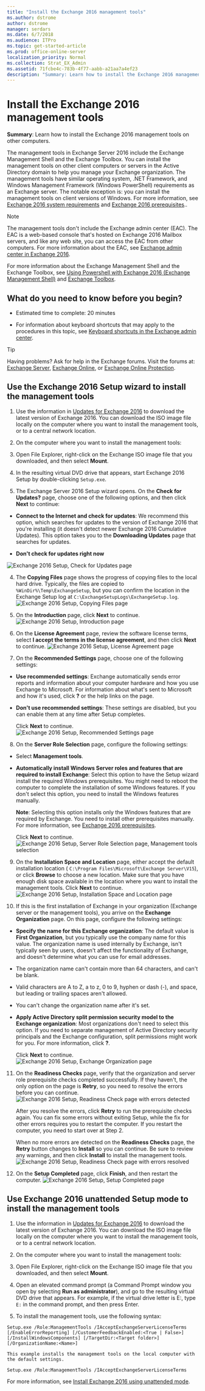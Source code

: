 ```yaml
---
title: "Install the Exchange 2016 management tools"
ms.author: dstrome
author: dstrome
manager: serdars
ms.date: 6/7/2018
ms.audience: ITPro
ms.topic: get-started-article
ms.prod: office-online-server
localization_priority: Normal
ms.collection: Strat_EX_Admin
ms.assetid: 71fcbe4c-783b-4f77-aabb-a21aa7a4ef23
description: "Summary: Learn how to install the Exchange 2016 management tools on other computers."
---
```


# Install the Exchange 2016 management tools

 **Summary**: Learn how to install the Exchange 2016 management tools on other computers.
  
The management tools in Exchange Server 2016 include the Exchange Management Shell and the Exchange Toolbox. You can install the management tools on other client computers or servers in the Active Directory domain to help you manage your Exchange organization. The management tools have similar operating system, .NET Framework, and Windows Management Framework (Windows PowerShell) requirements as an Exchange server. The notable exception is: you can install the management tools on client versions of Windows. For more information, see [Exchange 2016 system requirements](../../plan-and-deploy/system-requirements.md) and [Exchange 2016 prerequisites](../../plan-and-deploy/prerequisites.md)..
  
> [!NOTE]
> The management tools don't include the Exchange admin center (EAC). The EAC is a web-based console that's hosted on Exchange 2016 Mailbox servers, and like any web site, you can access the EAC from other computers. For more information about the EAC, see [Exchange admin center in Exchange 2016](../../architecture/client-access/exchange-admin-center.md). 
  
For more information about the Exchange Management Shell and the Exchange Toolbox, see [Using Powershell with Exchange 2016 (Exchange Management Shell)](http://technet.microsoft.com/library/925ad66f-2f05-4269-9923-c353d9c19312.aspx) and [Exchange Toolbox](http://technet.microsoft.com/library/b4a2e942-ea90-4a80-963d-d336cd6411d9.aspx).
  
## What do you need to know before you begin?

- Estimated time to complete: 20 minutes
    
- For information about keyboard shortcuts that may apply to the procedures in this topic, see [Keyboard shortcuts in the Exchange admin center](../../about-documentation/exchange-admin-center-keyboard-shortcuts.md).
    
> [!TIP]
> Having problems? Ask for help in the Exchange forums. Visit the forums at: [Exchange Server](https://go.microsoft.com/fwlink/p/?linkId=60612), [Exchange Online](https://go.microsoft.com/fwlink/p/?linkId=267542), or [Exchange Online Protection](https://go.microsoft.com/fwlink/p/?linkId=285351). 
  
## Use the Exchange 2016 Setup wizard to install the management tools

1. Use the information in [Updates for Exchange 2016](../../new-features/updates.md) to download the latest version of Exchange 2016. You can download the ISO image file locally on the computer where you want to install the management tools, or to a central network location. 
    
2. On the computer where you want to install the management tools:
    
1. Open File Explorer, right-click on the Exchange ISO image file that you downloaded, and then select **Mount**.
    
2. In the resulting virtual DVD drive that appears, start Exchange 2016 Setup by double-clicking  `Setup.exe`.
    
3. The Exchange Server 2016 Setup wizard opens. On the **Check for Updates?** page, choose one of the following options, and then click **Next** to continue: 
    
  - **Connect to the Internet and check for updates**: We recommend this option, which searches for updates to the version of Exchange 2016 that you're installing (it doesn't detect newer Exchange 2016 Cumulative Updates). This option takes you to the **Downloading Updates** page that searches for updates. 
    
  - **Don't check for updates right now**
    
![Exchange 2016 Setup, Check for Updates page](../../media/f0ca225e-b88f-45e9-a8cb-21adaabe984e.png)
  
4. The **Copying Files** page shows the progress of copying files to the local hard drive. Typically, the files are copied to  `%WinDir%\Temp\ExchangeSetup`, but you can confirm the location in the Exchange Setup log at  `C:\ExchangeSetupLogs\ExchangeSetup.log`.
    ![Exchange 2016 Setup, Copying Files page](../../media/78813be2-745d-4a58-8da8-883c43aa2650.png)
  
5. On the **Introduction** page, click **Next** to continue. 
    ![Exchange 2016 Setup, Introduction page](../../media/9f605305-979a-4667-a042-38854677cf0b.png)
  
6. On the **License Agreement** page, review the software license terms, select **I accept the terms in the license agreement**, and then click **Next** to continue. 
    ![Exchange 2016 Setup, License Agreement page](../../media/2bb6bfaa-1b39-4052-9420-a7a053b07d58.png)
  
7. On the **Recommended Settings** page, choose one of the following settings: 
    
  - **Use recommended settings**: Exchange automatically sends error reports and information about your computer hardware and how you use Exchange to Microsoft. For information about what's sent to Microsoft and how it's used, click **?** or the help links on the page. 
    
  - **Don't use recommended settings**: These settings are disabled, but you can enable them at any time after Setup completes.
    
    Click **Next** to continue. 
    ![Exchange 2016 Setup, Recommended Settings page](../../media/26af58f0-52ab-4482-8710-9a7cd2e7a6c3.png)
  
8. On the **Server Role Selection** page, configure the following settings: 
    
  - Select **Management tools**.
    
  - **Automatically install Windows Server roles and features that are required to install Exchange**: Select this option to have the Setup wizard install the required Windows prerequisites. You might need to reboot the computer to complete the installation of some Windows features. If you don't select this option, you need to install the Windows features manually.
    
    **Note**: Selecting this option installs only the Windows features that are required by Exchange. You need to install other prerequisites manually. For more information, see [Exchange 2016 prerequisites](../../plan-and-deploy/prerequisites.md).
    
    Click **Next** to continue. 
    ![Exchange 2016 Setup, Server Role Selection page, Management tools selection](../../media/9675432c-9b46-4f95-841d-1cea632a93a9.png)
  
9. On the **Installation Space and Location** page, either accept the default installation location (  `C:\Program Files\Microsoft\Exchange Server\V15`), or click **Browse** to choose a new location. Make sure that you have enough disk space available in the location where you want to install the management tools. Click **Next** to continue. 
    ![Exchange 2016 Setup, Installation Space and Location page](../../media/7ae7f248-3cdc-4453-9d7d-e99edc300d16.png)
  
10. If this is the first installation of Exchange in your organization (Exchange server or the management tools), you arrive on the **Exchange Organization** page. On this page, configure the following settings: 
    
  - **Specify the name for this Exchange organization**: The default value is **First Organization**, but you typically use the company name for this value. The organization name is used internally by Exchange, isn't typically seen by users, doesn't affect the functionality of Exchange, and doesn't determine what you can use for email addresses.
    
  - The organization name can't contain more than 64 characters, and can't be blank.
    
  - Valid characters are A to Z, a to z, 0 to 9, hyphen or dash (-), and space, but leading or trailing spaces aren't allowed.
    
  - You can't change the organization name after it's set.
    
  - **Apply Active Directory split permission security model to the Exchange organization**: Most organizations don't need to select this option. If you need to separate management of Active Directory security principals and the Exchange configuration, split permissions might work for you. For more information, click **?**.
    
    Click **Next** to continue. 
    ![Exchange 2016 Setup, Exchange Organization page](../../media/acdba072-f4bb-4fb8-acae-c6b43cb32044.png)
  
11. On the **Readiness Checks** page, verify that the organization and server role prerequisite checks completed successfully. If they haven't, the only option on the page is **Retry**, so you need to resolve the errors before you can continue.
    ![Exchange 2016 Setup, Readiness Check page with errors detected](../../media/d4ee435a-a383-4be6-8233-da4cc2a19eea.png)
  
    After you resolve the errors, click **Retry** to run the prerequisite checks again. You can fix some errors without exiting Setup, while the fix for other errors requires you to restart the computer. If you restart the computer, you need to start over at Step 2. 
    
    When no more errors are detected on the **Readiness Checks** page, the **Retry** button changes to **Install** so you can continue. Be sure to review any warnings, and then click **Install** to install the management tools. 
    ![Exchange 2016 Setup, Readiness Check page with errors resolved](../../media/a9aca4d0-19ac-4783-8071-cdd435b1658d.png)
  
12. On the **Setup Completed** page, click **Finish**, and then restart the computer.
    ![Exchange 2016 Setup, Setup Completed page](../../media/6019a9d8-33d8-4ceb-9b4f-63bff3c105dd.png)
  
## Use Exchange 2016 unattended Setup mode to install the management tools

1. Use the information in [Updates for Exchange 2016](../../new-features/updates.md) to download the latest version of Exchange 2016. You can download the ISO image file locally on the computer where you want to install the management tools, or to a central network location. 
    
2. On the computer where you want to install the management tools:
    
1. Open File Explorer, right-click on the Exchange ISO image file that you downloaded, and then select **Mount**.
    
2. Open an elevated command prompt (a Command Prompt window you open by selecting **Run as administrator**), and go to the resulting virtual DVD drive that appears. For example, if the virtual drive letter is E:, type  `E:` in the command prompt, and then press Enter. 
    
3. To install the management tools, use the following syntax:
    
  ```
  Setup.exe /Role:ManagementTools /IAcceptExchangeServerLicenseTerms [/EnableErrorReporting] [/CustomerFeedbackEnabled:<True | False>] [/InstallWindowsComponents] [/TargetDir:<Target folder>] [/OrganizationName:<Name>]
  ```

    This example installs the management tools on the local computer with the default settings.
    
  ```
  Setup.exe /Role:ManagementTools /IAcceptExchangeServerLicenseTerms
  ```

For more information, see [Install Exchange 2016 using unattended mode](../../plan-and-deploy/deploy-new-installations/unattended-installs.md).
  

